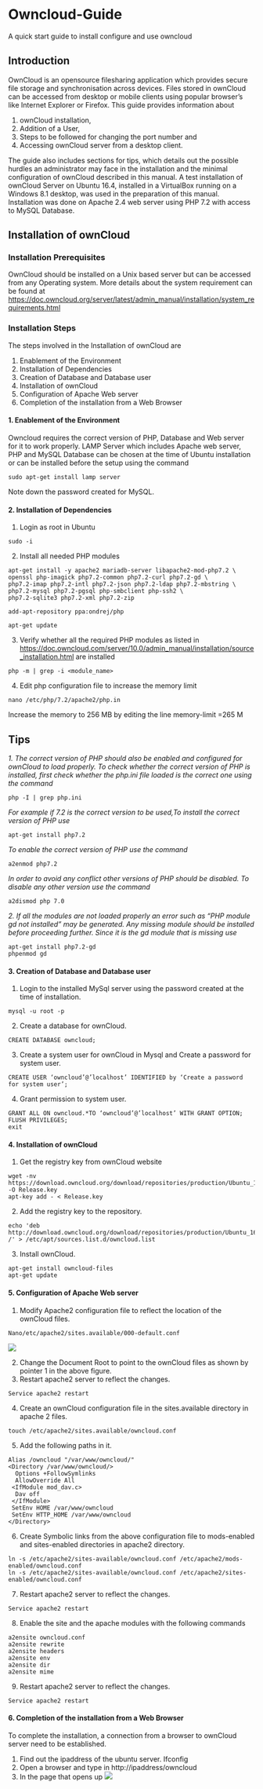 # Owncloud-Guide
A quick start guide to install configure and use owncloud


## Introduction
OwnCloud is an opensource filesharing application which provides secure file storage and synchronisation across devices. Files stored in ownCloud can be accessed from desktop or mobile clients using popular browser’s like Internet Explorer or Firefox.
This guide provides information about 
1.	ownCloud installation, 
2.	Addition of a User, 
3.	Steps to be followed for changing the port number and 
4.	Accessing ownCloud server from a desktop client.

The guide also includes sections for tips, which details out the possible hurdles an administrator may face in the installation and the minimal configuration of ownCloud described in this manual.
A test installation of ownCloud Server on Ubuntu 16.4, installed in a VirtualBox running on a Windows 8.1 desktop, was used in the preparation of this manual. Installation was done on Apache 2.4 web server using PHP 7.2 with access to MySQL Database.

## Installation of ownCloud

  ### Installation Prerequisites
  OwnCloud should be installed on a Unix based server but can be accessed from any Operating system. 
  More details about the system requirement can be found at https://doc.owncloud.org/server/latest/admin_manual/installation/system_requirements.html
  
  ### Installation Steps
  The steps involved in the Installation of ownCloud are 
1.	Enablement of the Environment
2.	Installation of Dependencies
3.	Creation of Database and Database user
4.	Installation of ownCloud
5.	Configuration of Apache Web server
6.	Completion of the installation from a Web Browser
  #### 1. Enablement of the Environment
  Owncloud requires the correct version of PHP, Database and Web server for it to work properly. LAMP Server which includes  Apache web server, PHP and MySQL Database can be chosen at the time of Ubuntu installation or can be installed before the setup using the command
  ```
  sudo apt-get install lamp server
  ```
  Note down the password created for MySQL.
  #### 2. Installation of Dependencies
  1. Login as root in Ubuntu
  ```
  sudo -i
  ```
  2. Install all needed PHP modules
  ```
  apt-get install -y apache2 mariadb-server libapache2-mod-php7.2 \ openssl php-imagick php7.2-common php7.2-curl php7.2-gd \
php7.2-imap php7.2-intl php7.2-json php7.2-ldap php7.2-mbstring \ php7.2-mysql php7.2-pgsql php-smbclient php-ssh2 \ 
php7.2-sqlite3 php7.2-xml php7.2-zip

  ```
  ```
  add-apt-repository ppa:ondrej/php
  ```
  ```
  apt-get update
  ```
  3.	Verify whether all the required PHP modules as listed in https://doc.owncloud.com/server/10.0/admin_manual/installation/source_installation.html are installed 
  ```
  php -m | grep -i <module_name> 
  ```
  4.	Edit php configuration file to increase the memory limit
  ```
  nano /etc/php/7.2/apache2/php.in
  ```
  Increase the memory to 256 MB by editing the line memory-limit =265 M

## Tips
*1.	The correct version of PHP should also be enabled and configured for ownCloud to load properly.
To check whether the correct version of PHP is installed, first check whether the php.ini file loaded is the correct one using the command* 
```
php -I | grep php.ini
```
*For example if 7.2 is the correct version to be used,To install the correct version of PHP use*
```
apt-get install php7.2
```
*To enable the correct version of PHP use the command*
```
a2enmod php7.2
```
*In order to avoid any conflict other versions of PHP should be disabled.
To disable any other version use the command*
```
a2dismod php 7.0
```
*2.	If all the modules are not loaded properly an error such as “PHP module gd not installed” may be generated. Any missing module should be installed before proceeding further. Since it is the gd module that is missing use*
```
apt-get install php7.2-gd
phpenmod gd 
```
#### 3.	Creation of Database and Database user 
1.	Login to the installed MySql server using the password created at the time of installation.
```
mysql -u root -p
```
2.	Create a database for ownCloud.
```
CREATE DATABASE owncloud;
```
3.	Create a system user for ownCloud in Mysql and Create a password for system user. 
```
CREATE USER ‘owncloud’@’localhost’ IDENTIFIED by ‘Create a password for system user’;
```
4.	Grant permission to system user.
```
GRANT ALL ON owncloud.*TO ‘owncloud’@’localhost’ WITH GRANT OPTION;
FLUSH PRIVILEGES;
exit
```
#### 4.	Installation of ownCloud
1.	Get the registry key from ownCloud website
```
wget -nv  https://download.owncloud.org/download/repositories/production/Ubuntu_16.04/Release.key -O Release.key
apt-key add - < Release.key
```
2.	Add the registry key to the repository.
```
echo 'deb http://download.owncloud.org/download/repositories/production/Ubuntu_16.04/ /' > /etc/apt/sources.list.d/owncloud.list
```
3.	Install ownCloud.
```
apt-get install owncloud-files
apt-get update
```
#### 5.	Configuration of Apache Web server
1.  Modify Apache2 configuration file to reflect the location of the ownCloud files.
```
Nano/etc/apache2/sites.available/000-default.conf
```
![](https://github.com/Alex1-linux/Owncloud-Guide/blob/gh-pages/images/Apache1.JPG)

2.  Change the Document Root to point to the ownCloud files as shown by pointer 1 in the above figure.
3.	Restart apache2 server to reflect the changes.
```
Service apache2 restart
```
4.	Create an ownCloud configuration file in the sites.available directory in apache 2 files.
```
touch /etc/apache2/sites.available/owncloud.conf
```
5.	Add the following paths in it.
```
Alias /owncloud "/var/www/owncloud/"
<Directory /var/www/owncloud/>
  Options +FollowSymlinks
  AllowOverride All
 <IfModule mod_dav.c>
  Dav off
 </IfModule>
 SetEnv HOME /var/www/owncloud
 SetEnv HTTP_HOME /var/www/owncloud
</Directory>
```
6.	Create Symbolic links from the above configuration file to mods-enabled and sites-enabled directories in apache2 directory.
```
ln -s /etc/apache2/sites-available/owncloud.conf /etc/apache2/mods-enabled/owncloud.conf
ln -s /etc/apache2/sites-available/owncloud.conf /etc/apache2/sites-enabled/owncloud.conf
```
7.	Restart apache2 server to reflect the changes.
```
Service apache2 restart
```
8.	Enable the site and the apache modules with the following commands
```
a2ensite owncloud.conf
a2ensite rewrite
a2ensite headers
a2ensite env
a2ensite dir
a2ensite mime
```
9.	Restart apache2 server to reflect the changes.
```
Service apache2 restart
```
#### 6.	Completion of the installation from a Web Browser
To complete the installation, a connection from a browser to ownCloud server need to be established.
1.	Find out the ipaddress of the ubuntu server.
Ifconfig
2.	Open a browser and type in
http://ipaddress/owncloud
3.	In the page that opens up 
![](https://github.com/Alex1-linux/Owncloud-Guide/blob/gh-pages/images/welcome1.JPG)



  
  
  
  
  
  
  
  
  
  
